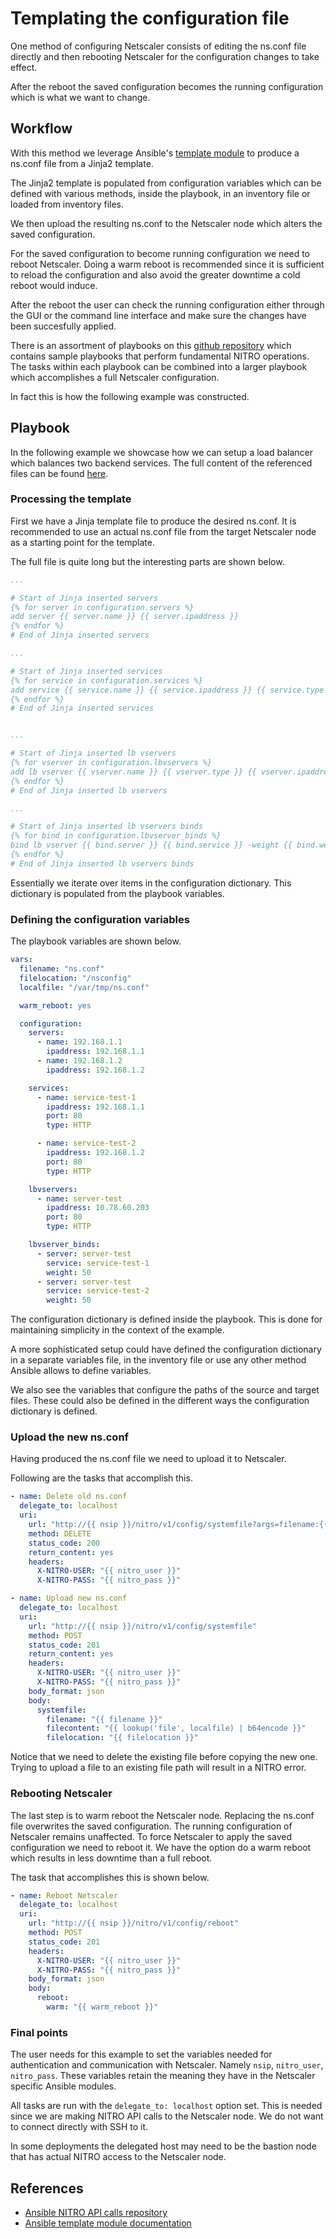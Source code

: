 # Templating the configuration file

One method of configuring Netscaler consists of editing the ns.conf file
directly and then rebooting Netscaler for the configuration changes to
take effect.

After the reboot the saved configuration becomes the running
configuration which is what we want to change.

## Workflow

With this method we leverage Ansible's [template module](http://docs.ansible.com/ansible/latest/template_module.html) to
produce a ns.conf file from a Jinja2 template.

The Jinja2 template is populated from configuration variables which can
be defined with various methods, inside the playbook, in an inventory
file or loaded from inventory files.

We then upload the resulting ns.conf to the Netscaler node which alters
the saved configuration.

For the saved configuration to become running configuration we need to
reboot Netscaler. Doing a warm reboot is recommended since it is
sufficient to reload the configuration and also avoid the greater
downtime a cold reboot would induce.

After the reboot the user can check the running configuration either
through the GUI or the command line interface and make sure the changes
have been succesfully applied.

There is an assortment of playbooks on this [github repository](https://github.com/citrix/ansible-nitro-api-calls) which
contains sample playbooks that perform fundamental NITRO operations. The
tasks within each playbook can be combined into a larger playbook which
accomplishes a full Netscaler configuration.

In fact this is how the following example was constructed.

## Playbook

In the following example we showcase how we can setup a load balancer
which balances two backend services. The full content of the referenced
files can be found [here](https://github.com/citrix/netscaler-rolling-updates-example).

### Processing the template

First we have a Jinja template file to produce the desired ns.conf. It
is recommended to use an actual ns.conf file from the target Netscaler
node as a starting point for the template.

The full file is quite long but the interesting parts are shown below.

```yaml
...

# Start of Jinja inserted servers
{% for server in configuration.servers %}
add server {{ server.name }} {{ server.ipaddress }}
{% endfor %}
# End of Jinja inserted servers

...

# Start of Jinja inserted services
{% for service in configuration.services %}
add service {{ service.name }} {{ service.ipaddress }} {{ service.type }} {{ service.port }} -gslb NONE -maxClient 0 -maxReq 0 -cip DISABLED -usip NO -useproxyport YES -sp OFF -cltTimeout 180 -svrTimeout 360 -CKA NO -TCPB NO -CMP NO
{% endfor %}
# End of Jinja inserted services


...

# Start of Jinja inserted lb vservers
{% for vserver in configuration.lbvservers %}
add lb vserver {{ vserver.name }} {{ vserver.type }} {{ vserver.ipaddress }} {{ vserver.port }} -persistenceType NONE -cltTimeout 180
{% endfor %}
# End of Jinja inserted lb vservers

...

# Start of Jinja inserted lb vservers binds
{% for bind in configuration.lbvserver_binds %}
bind lb vserver {{ bind.server }} {{ bind.service }} -weight {{ bind.weight }}
{% endfor %}
# End of Jinja inserted lb vservers binds
```

Essentially we iterate over items in the configuration dictionary. This
dictionary is populated from the playbook variables.

### Defining the configuration variables

The playbook variables are shown below.

```yaml
vars:
  filename: "ns.conf"
  filelocation: "/nsconfig"
  localfile: "/var/tmp/ns.conf"

  warm_reboot: yes

  configuration:
    servers:
      - name: 192.168.1.1
        ipaddress: 192.168.1.1
      - name: 192.168.1.2
        ipaddress: 192.168.1.2

    services:
      - name: service-test-1
        ipaddress: 192.168.1.1
        port: 80
        type: HTTP

      - name: service-test-2
        ipaddress: 192.168.1.2
        port: 80
        type: HTTP

    lbvservers:
      - name: server-test
        ipaddress: 10.78.60.203
        port: 80
        type: HTTP

    lbvserver_binds:
      - server: server-test
        service: service-test-1
        weight: 50
      - server: server-test
        service: service-test-2
        weight: 50
```

The configuration dictionary is defined inside the playbook. This is
done for maintaining simplicity in the context of the example.

A more sophisticated setup could have defined the configuration
dictionary in a separate variables file, in the inventory file or use
any other method Ansible allows to define variables.

We also see the variables that configure the paths of the source and
target files. These could also be defined in the different ways the
configuration dictionary is defined.

### Upload the new ns.conf

Having produced the ns.conf file we need to upload it to Netscaler.

Following are the tasks that accomplish this.

```yaml
- name: Delete old ns.conf
  delegate_to: localhost
  uri:
    url: "http://{{ nsip }}/nitro/v1/config/systemfile?args=filename:{{ filename }},filelocation:{{ filelocation | replace('/','%2F') }}"
    method: DELETE
    status_code: 200
    return_content: yes
    headers:
      X-NITRO-USER: "{{ nitro_user }}"
      X-NITRO-PASS: "{{ nitro_pass }}"

- name: Upload new ns.conf
  delegate_to: localhost
  uri:
    url: "http://{{ nsip }}/nitro/v1/config/systemfile"
    method: POST
    status_code: 201
    return_content: yes
    headers:
      X-NITRO-USER: "{{ nitro_user }}"
      X-NITRO-PASS: "{{ nitro_pass }}"
    body_format: json
    body:
      systemfile:
        filename: "{{ filename }}"
        filecontent: "{{ lookup('file', localfile) | b64encode }}"
        filelocation: "{{ filelocation }}"
```

Notice that we need to delete the existing file before copying the new
one. Trying to upload a file to an existing file path will result in a
NITRO error.

### Rebooting Netscaler

The last step is to warm reboot the Netscaler node. Replacing the
ns.conf file overwrites the saved configuration. The running
configuration of Netscaler remains unaffected. To force Netscaler to
apply the saved configuration we need to reboot it. We have the option
do a warm reboot which results in less downtime than a full reboot.

The task that accomplishes this is shown below.

```yaml
- name: Reboot Netscaler
  delegate_to: localhost
  uri:
    url: "http://{{ nsip }}/nitro/v1/config/reboot"
    method: POST
    status_code: 201
    headers:
      X-NITRO-USER: "{{ nitro_user }}"
      X-NITRO-PASS: "{{ nitro_pass }}"
    body_format: json
    body:
      reboot:
        warm: "{{ warm_reboot }}"
```

### Final points

The user needs for this example to set the variables needed for
authentication and communication with Netscaler. Namely `nsip`,
`nitro_user`, `nitro_pass`. These variables retain the meaning they have
in the Netscaler specific Ansible modules.

All tasks are run with the `delegate_to: localhost` option set. This is
needed since we are making NITRO API calls to the Netscaler node. We do
not want to connect directly with SSH to it.

In some deployments the delegated host may need to be the bastion node
that has actual NITRO access to the Netscaler node.

## References

* [Ansible NITRO API calls repository](https://github.com/citrix/ansible-nitro-api-calls)
* [Ansible template module documentation](http://docs.ansible.com/ansible/latest/template_module.html)